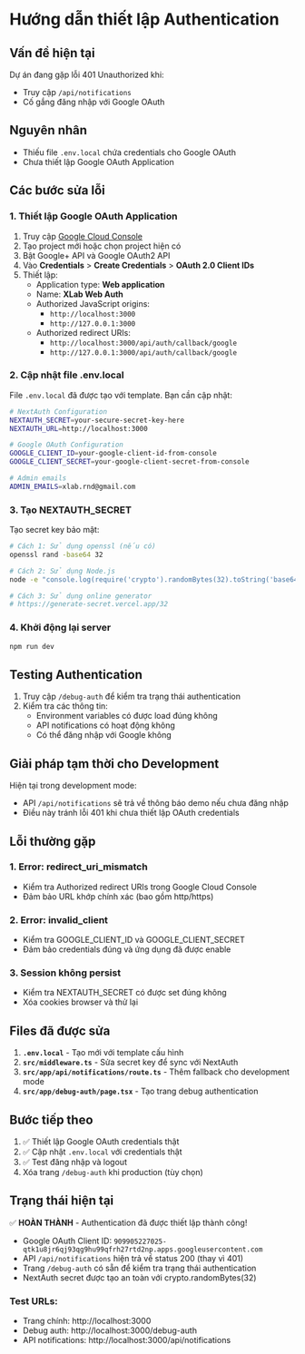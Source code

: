 # Hướng dẫn thiết lập Authentication

## Vấn đề hiện tại
Dự án đang gặp lỗi 401 Unauthorized khi:
- Truy cập `/api/notifications`
- Cố gắng đăng nhập với Google OAuth

## Nguyên nhân
- Thiếu file `.env.local` chứa credentials cho Google OAuth
- Chưa thiết lập Google OAuth Application

## Các bước sửa lỗi

### 1. Thiết lập Google OAuth Application

1. Truy cập [Google Cloud Console](https://console.cloud.google.com/)
2. Tạo project mới hoặc chọn project hiện có
3. Bật Google+ API và Google OAuth2 API
4. Vào **Credentials** > **Create Credentials** > **OAuth 2.0 Client IDs**
5. Thiết lập:
   - Application type: **Web application**
   - Name: **XLab Web Auth**
   - Authorized JavaScript origins:
     - `http://localhost:3000`
     - `http://127.0.0.1:3000`
   - Authorized redirect URIs:
     - `http://localhost:3000/api/auth/callback/google`
     - `http://127.0.0.1:3000/api/auth/callback/google`

### 2. Cập nhật file .env.local

File `.env.local` đã được tạo với template. Bạn cần cập nhật:

```bash
# NextAuth Configuration
NEXTAUTH_SECRET=your-secure-secret-key-here
NEXTAUTH_URL=http://localhost:3000

# Google OAuth Configuration
GOOGLE_CLIENT_ID=your-google-client-id-from-console
GOOGLE_CLIENT_SECRET=your-google-client-secret-from-console

# Admin emails
ADMIN_EMAILS=xlab.rnd@gmail.com
```

### 3. Tạo NEXTAUTH_SECRET

Tạo secret key bảo mật:

```bash
# Cách 1: Sử dụng openssl (nếu có)
openssl rand -base64 32

# Cách 2: Sử dụng Node.js
node -e "console.log(require('crypto').randomBytes(32).toString('base64'))"

# Cách 3: Sử dụng online generator
# https://generate-secret.vercel.app/32
```

### 4. Khởi động lại server

```bash
npm run dev
```

## Testing Authentication

1. Truy cập `/debug-auth` để kiểm tra trạng thái authentication
2. Kiểm tra các thông tin:
   - Environment variables có được load đúng không
   - API notifications có hoạt động không
   - Có thể đăng nhập với Google không

## Giải pháp tạm thời cho Development

Hiện tại trong development mode:
- API `/api/notifications` sẽ trả về thông báo demo nếu chưa đăng nhập
- Điều này tránh lỗi 401 khi chưa thiết lập OAuth credentials

## Lỗi thường gặp

### 1. Error: redirect_uri_mismatch
- Kiểm tra Authorized redirect URIs trong Google Cloud Console
- Đảm bảo URL khớp chính xác (bao gồm http/https)

### 2. Error: invalid_client
- Kiểm tra GOOGLE_CLIENT_ID và GOOGLE_CLIENT_SECRET
- Đảm bảo credentials đúng và ứng dụng đã được enable

### 3. Session không persist
- Kiểm tra NEXTAUTH_SECRET có được set đúng không
- Xóa cookies browser và thử lại

## Files đã được sửa

1. **`.env.local`** - Tạo mới với template cấu hình
2. **`src/middleware.ts`** - Sửa secret key để sync với NextAuth
3. **`src/app/api/notifications/route.ts`** - Thêm fallback cho development mode
4. **`src/app/debug-auth/page.tsx`** - Tạo trang debug authentication

## Bước tiếp theo

1. ✅ Thiết lập Google OAuth credentials thật
2. ✅ Cập nhật `.env.local` với credentials thật
3. ✅ Test đăng nhập và logout
4. Xóa trang `/debug-auth` khi production (tùy chọn)

## Trạng thái hiện tại

✅ **HOÀN THÀNH** - Authentication đã được thiết lập thành công!

- Google OAuth Client ID: `909905227025-qtk1u8jr6qj93qg9hu99qfrh27rtd2np.apps.googleusercontent.com`
- API `/api/notifications` hiện trả về status 200 (thay vì 401)
- Trang `/debug-auth` có sẵn để kiểm tra trạng thái authentication
- NextAuth secret được tạo an toàn với crypto.randomBytes(32)

### Test URLs:
- Trang chính: http://localhost:3000
- Debug auth: http://localhost:3000/debug-auth
- API notifications: http://localhost:3000/api/notifications 